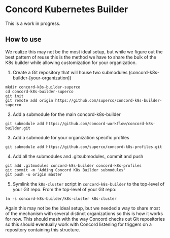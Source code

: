 # Concord Kubernetes Builder

This is a work in progress.

## How to use

We realize this may not be the most ideal setup, but while we figure out the best pattern of reuse this is the method we have to share the bulk of the K8s builder while allowing customization for your organization.

1. Create a Git repository that will house two submodules (concord-k8s-builder-[your-organization])
	
```
mkdir concord-k8s-builder-superco
cd concord-k8s-builder-superco
git init
git remote add origin https://github.com/superco/concord-k8s-builder-superco
```
	
2. Add a submodule for the main concord-k8s-builder
	
```
git submodule add https://github.com/concord-workflow/concord-k8s-builder.git
```

3. Add a submodule for your organization specific profiles
	
```
git submodule add https://github.com/superco/concord-k8s-profiles.git
```

4. Add all the submodules and .gitsubmodules, commit and push
   
```
git add .gitmodules concord-k8s-builder concord-k8s-profiles   
git commit -m 'Adding Concord K8s Builder submodules'   
git push -u origin master
```
   
5. Symlink the `k8s-cluster` script in `concord-k8s-builder` to the top-level of your Git repo. From the top-level of your Git repo:

```
ln -s concord-k8s-builder/k8s-cluster k8s-cluster
```
   
Again this may not be the ideal setup, but we needed a way to share most of the mechanism with several distinct organizations so this is how it works for now. This should mesh with the way Concord checks out Git repositories so this should eventually work with Concord listening for triggers on a repository containing this structure.
      

